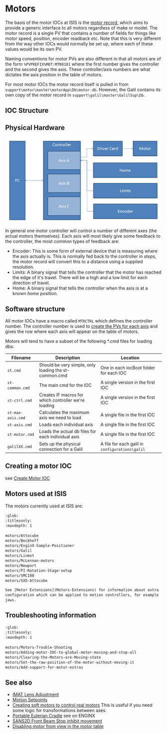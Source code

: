 # Motors

The basis of the motor IOCs at ISIS is the [motor record](https://www3.aps.anl.gov/bcda/synApps/motor/index.html), which aims to provide a generic interface to all motors regardless of make or model. The motor record is a single PV that contains a number of fields for things like motor speed, position, encoder readback etc. Note that this is very different from the way other IOCs would normally be set up, where each of these values would be its own PV. 

Naming conventions for motor PVs are also different in that all motors are of the form `%PVPREFIX%MOT:MTR0101` where the first number gives the controller and the second gives the axis. These controller/axis numbers are what dictates the axis position in the table of motors.

For most motor IOCs the motor record itself is pulled in from `support\motor\master\motorApp\Db\motor.db`. However, the Galil contains its own copy of the motor record in `support\galil\master\GalilSup\Db`.

## IOC Structure

## Physical Hardware

![Physical hardware](motor_hardware_structure.JPG)

In general one motor controller will control a number of different axes (the actual motors themselves). Each axis will most likely give some feedback to the controller, the most common types of feedback are:
* Encoder: This is some form of external device that is measuring where the axis actually is. This is normally fed back to the controller in _steps_, the motor record will convert this to a distance using a supplied resolution.
* Limits: A binary signal that tells the controller that the motor has reached the edge of it's travel. There will be a high and a low limit for each direction of travel.
* Home: A binary signal that tells the controller when the axis is at a known _home_ position.

## Software structure

All motor IOCs have a macro called `MTRCTRL` which defines the controller number. The controller number is used to [create the PVs for each axis](/iocs/conventions/PV-Naming) and gives the row where each axis will appear on the table of motors. 

Motors will tend to have a subset of the following *.cmd files for loading dbs:

| Filename | Description | Location |
| --- | --- | --- |
| `st.cmd` | Should be very simple, only loading the st-common.cmd | One in each iocBoot folder for each IOC |
| `st-common.cmd` | The main cmd for the IOC | A single version in the first IOC |
| `st-ctrl.cmd` | Creates IF macros for which controller we're loading | A single version in the first IOC |
| `st-max-axis.cmd` | Calculates the maximum axis we need to load | A single file in the first IOC |
| `st-axis.cmd` | Loads each individual axis | A single file in the first IOC |
| `st-motor.cmd` | Loads the actual db files for each individual axis | A single file in the first IOC |
| `galilXX.cmd` | Sets up the physical connection for a Galil | A file for each galil in `configurations\galil` |

## Creating a motor IOC

see [Create Motor IOC](/iocs/creation/Create-Motor-IOC.md)

## Motors used at ISIS

The motors currently used at ISIS are:

```{toctree}
:glob:
:titlesonly:
:maxdepth: 1

motors/Attocube
motors/Beckhoff
motors/EnginX-Sample-Positioner
motors/Galil
motors/Linmot
motors/McLennan-motors
motors/Newport
motors/PI-Rotation-Stage-setup
motors/SMC100
motors/SXD-Attocube
```

```{seealso}
See [Motor Extensions](Motors-Extensions) for information about extra configuration which can be applied to motion controllers, for example jaws.
```

## Troubleshooting information

```{toctree}
:glob:
:titlesonly:
:maxdepth: 1

motors/Motors-Trouble-Shooting
motors/Adding-motor-IOC-to-global-motor-moving-and-stop-all
motors/Clearing-the-Motors-are-Moving-state
motors/Set-the-raw-position-of-the-motor-without-moving-it
motors/Add-support-for-motor-extras
```

## See also

* [IMAT Lens Adjustment](motor_extensions/IMAT-Lens-Adjustment)
* [Motion Setpoints](motor_extensions/Motion-Set-points)
* [Creating soft motors to control real motors](motor_extensions/Creating-soft-motors-to-control-real-motors) This is useful if you need some logic for transformations between axes.
* [Portable Eulerian Cradle](motor_extensions/Portable-Eulerian-Cradle) see on ENGINX
* [SANS2D Front Beam Stop inhibit movement](motor_extensions/SANS2D-Front-Beam-Stop-inhibit-movement)
* [Disabling motor from view in the motor table](/iocs/testing/Disable-records)

